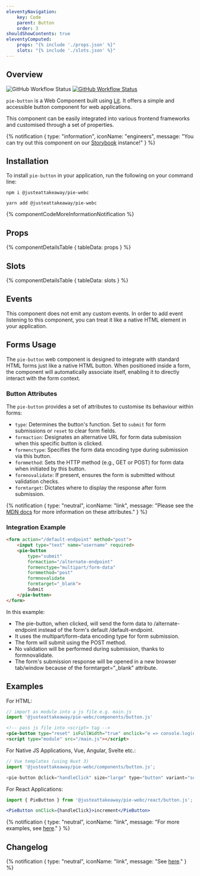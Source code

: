 ```yaml
---
eleventyNavigation:
    key: Code
    parent: Button
    order: 3
shouldShowContents: true
eleventyComputed:
    props: "{% include './props.json' %}"
    slots: "{% include './slots.json' %}"
---
```


## Overview

<p>
  <a href="https://www.npmjs.com/@justeattakeaway/pie-button" style="text-decoration: none">
    <img alt="GitHub Workflow Status" src="https://img.shields.io/npm/v/@justeattakeaway/pie-button.svg?label=pie-button">
  </a>

  <a href="https://www.npmjs.com/package/@justeattakeaway/pie-webc">
    <img alt="GitHub Workflow Status" src="https://img.shields.io/npm/v/@justeattakeaway/pie-webc.svg?label=pie-webc">
  </a>
</p>

`pie-button` is a Web Component built using [Lit](https://lit.dev/). It offers a simple and accessible button component for web applications.

This component can be easily integrated into various frontend frameworks and customised through a set of properties.

{% notification {
  type: "information",
  iconName: "engineers",
  message: "You can try out this component on our [Storybook](https://webc.pie.design/?path=/docs/button) instance!"
} %}

## Installation

To install `pie-button` in your application, run the following on your command line:

```shell
npm i @justeattakeaway/pie-webc
```

```shell
yarn add @justeattakeaway/pie-webc
```

{% componentCodeMoreInformationNotification %}


## Props

{% componentDetailsTable {
  tableData: props
} %}

## Slots

{% componentDetailsTable {
  tableData: slots
} %}

## Events

This component does not emit any custom events. In order to add event listening to this component, you can treat it like a native HTML element in your application.

## Forms Usage

The `pie-button` web component is designed to integrate with standard HTML forms just like a native HTML button. When positioned inside a form, the component will automatically associate itself, enabling it to directly interact with the form context.

### Button Attributes

The `pie-button` provides a set of attributes to customise its behaviour within forms:

- `type`: Determines the button's function. Set to `submit` for form submissions or `reset` to clear form fields.
- `formaction`: Designates an alternative URL for form data submission when this specific button is clicked.
- `formenctype`: Specifies the form data encoding type during submission via this button.
- `formmethod`: Sets the HTTP method (e.g., GET or POST) for form data when initiated by this button.
- `formnovalidate`: If present, ensures the form is submitted without validation checks.
- `formtarget`: Dictates where to display the response after form submission.


{% notification {
  type: "neutral",
  iconName: "link",
  message: "Please see the [MDN docs](https://developer.mozilla.org/en-US/docs/Web/HTML/Element/button#attributes) for more information on these attributes."
} %}

### Integration Example

```html
<form action="/default-endpoint" method="post">
    <input type="text" name="username" required>
    <pie-button
        type="submit"
        formaction="/alternate-endpoint"
        formenctype="multipart/form-data"
        formmethod="post"
        formnovalidate
        formtarget="_blank">
        Submit
    </pie-button>
</form>
```

In this example:

- The pie-button, when clicked, will send the form data to /alternate-endpoint instead of the form's default /default-endpoint.
- It uses the multipart/form-data encoding type for form submission.
- The form will submit using the POST method.
- No validation will be performed during submission, thanks to formnovalidate.
- The form's submission response will be opened in a new browser tab/window because of the formtarget="_blank" attribute.

## Examples

For HTML:

```js
// import as module into a js file e.g. main.js
import '@justeattakeaway/pie-webc/components/button.js'
```

```html
<!-- pass js file into <script> tag -->
<pie-button type="reset" isFullWidth="true" onclick="e => console.log(e)">Click me!</pie-button>
<script type="module" src="/main.js"></script>
```

For Native JS Applications, Vue, Angular, Svelte etc.:

```js
// Vue templates (using Nuxt 3)
import '@justeattakeaway/pie-webc/components/button.js';

<pie-button @click="handleClick" size="large" type="button" variant="secondary">Click me!</pie-button>
```

For React Applications:

```jsx
import { PieButton } from '@justeattakeaway/pie-webc/react/button.js';

<PieButton onClick={handleClick}>increment</PieButton>
```

{% notification {
  type: "neutral",
  iconName: "link",
  message: "For more examples, see [here](https://github.com/justeattakeaway/pie-aperture/tree/main)."
} %}


## Changelog

{% notification {
  type: "neutral",
  iconName: "link",
  message: "See [here](https://github.com/justeattakeaway/pie/blob/main/packages/components/pie-button/CHANGELOG.md)."
} %}
